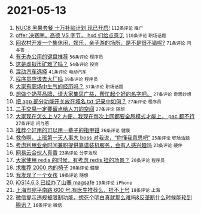 # 2021-05-13

1. [NUC8 黑果套餐 十万补贴计划 现已开启!](https://www.v2ex.com/t/776638) `112条评论` `推广`
1. [offer 决赛圈。高德 VS 字节， hxd 们给点意见](https://www.v2ex.com/t/776661) `110条评论` `职场话题`
1. [回农村开发一个集休闲，娱乐，亲子游的场所，是不是很不错呢?](https://www.v2ex.com/t/776622) `71条评论` `问与答`
1. [有无办公用的键盘推荐](https://www.v2ex.com/t/776687) `56条评论` `程序员`
1. [这是虚拟币矿难了吗？](https://www.v2ex.com/t/776615) `54条评论` `投资`
1. [混动汽车选择](https://www.v2ex.com/t/776627) `41条评论` `电动汽车`
1. [程序员应该去大厂吗](https://www.v2ex.com/t/776708) `39条评论` `程序员`
1. [大家有职场中生气的经历吗？](https://www.v2ex.com/t/776679) `37条评论` `职场话题`
1. [想做个奶茶品牌，请大家集思广益，帮忙起个好的名字吧。](https://www.v2ex.com/t/776757) `27条评论` `奇思妙想`
1. [把 app 部分功能开关放在域名 txt 记录中如何？](https://www.v2ex.com/t/776749) `27条评论` `程序员`
1. [二手交易一定要留点给人刀的空间](https://www.v2ex.com/t/776747) `27条评论` `随想`
1. [大家现在怎么上 V2 方便，我现在每次上网都要全局模式才能上， pac 都不行](https://www.v2ex.com/t/776646) `27条评论` `问与答`
1. [推荐个好用的可以用一辈子的指甲钳](https://www.v2ex.com/t/776769) `26条评论` `健康`
1. [救命啊，上班第一天人事大 boss 对我说，“你懂我意思吧”](https://www.v2ex.com/t/776771) `25条评论` `职场话题`
1. [考虑利用业余时间兼职提供靠谱装机服务，会有人感兴趣吗](https://www.v2ex.com/t/776716) `23条评论` `硬件`
1. [网易云合伙人真香](https://www.v2ex.com/t/776626) `23条评论` `分享发现`
1. [大家使用 redis 的时候，有考虑 redis 挂的场景？](https://www.v2ex.com/t/776764) `20条评论` `程序员`
1. [求推荐 2000 内的椅子](https://www.v2ex.com/t/776673) `20条评论` `健康`
1. [我发现了一个女孩](https://www.v2ex.com/t/776797) `19条评论` `随想`
1. [iOS14.6.3 已经办了山寨 magsafe](https://www.v2ex.com/t/776715) `19条评论` `iPhone`
1. [上海市宛平南路 600 号.有医生推荐么，挂不上号](https://www.v2ex.com/t/776692) `18条评论` `上海`
1. [微信提示违规被限制功能，想死个明白真就那么难吗&反垄断什么时候能轮到腾讯？](https://www.v2ex.com/t/776787) `16条评论` `微信`
